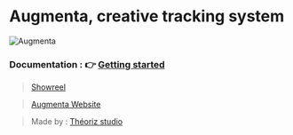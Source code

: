 Augmenta, creative tracking system
==================================

![Augmenta](https://github.com/Theoriz/Augmenta/blob/gh-pages/res/gif/augmenta_480p.gif)

### Documentation : :point_right: [Getting started](https://github.com/Theoriz/Augmenta/wiki)

> [Showreel](https://www.youtube.com/watch?v=Bswps0tFLqs)

> [Augmenta Website](https://augmenta-tech.com/)

> Made by : [Théoriz studio](http://www.theoriz.com/)

